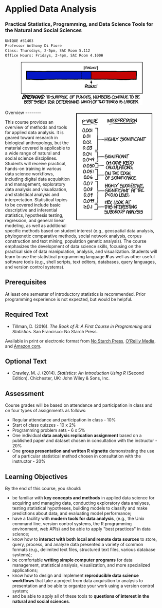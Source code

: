 Applied Data Analysis
================

### Practical Statistics, Programming, and Data Science Tools for the Natural and Social Sciences

    UNIQUE #31403
    Professor Anthony Di Fiore
    Class: Thursdays, 2-5pm, SAC Room 5.112
    Office Hours: Fridays, 2-4pm, SAC Room 4.100H

<p align="center">
<img src="img/math.png" style="width: 400px"/>
</p>
Overview
--------

<img src="img/p-values.png" style="width: 250px; padding-top: 10px; padding-left: 20px; padding-right: 20px; padding-bottom: 10px" align="right"/>

This course provides an overview of methods and tools for applied data analysis. It is geared toward research in biological anthropology, but the material covered is applicable to a wide range of natural and social science disciplines. Students will receive practical, hands-on training in various data science workflows, including digital data acquisition and management, exploratory data analysis and visualization, and statistical analysis and interpretation. Statistical topics to be covered include basic descriptive and inferential statistics, hypothesis testing, regression, and general linear modeling, as well as additional specific methods based on student interest (e.g., geospatial data analysis, phylogenetic comparative methods, social network analysis, corpus construction and text mining, population genetic analysis). The course emphasizes the development of data science skills, focusing on the practical side of data manipulation, analysis, and visualization. Students will learn to use the statistical programming language ***R*** as well as other useful software tools (e.g., shell scripts, text editors, databases, query languages, and version control systems).

Prerequisites
-------------

At least one semester of introductory statistics is recommended. Prior programming experience is not expected, but would be helpful.

Required Text
-------------

-   Tillman, D. (2016). *The Book of R: A First Course in Programming and Statistics.* San Francisco: No Starch Press.

Available in print or electronic format from [No Starch Press](https://www.nostarch.com/), [O'Reilly Media](http://www.oreilly.com/), and [Amazon.com](https://www.amazon.com/).

Optional Text
-------------

-   Crawley, M. J. (2014). *Statistics: An Introduction Using R* (Second Edition). Chichester, UK: John Wiley & Sons, Inc.

Assessment
----------

Course grades will be based on attendance and participation in class and on four types of assignments as follows:

-   Regular attendance and participation in class - 10%
-   Start of class quizzes - 10 x 2%
-   Programming problem sets - 6 x 5%
-   One individual **data analysis replication assignment** based on a published paper and dataset chosen in consultation with the instructor - 20%
-   One **group presentation and written R vignette** demonstrating the use of a particular statistical method chosen in consultation with the instructor - 20%

Learning Objectives
-------------------

By the end of this course, you should:

-   be familiar with **key concepts and methods** in applied data science for acquiring and managing data, conducting exploratory data analyses, testing statistical hypotheses, building models to classify and make predictions about data, and evaluating model performance;
-   have a facility with **modern tools for data analysis**, (e.g., the Unix command line, version control systems, the R programming environment, web APIs) and be able to apply "best practices" in data science;
-   know how to **interact with both local and remote data sources** to store, query, process, and analyze data presented a variety of common formats (e.g., delimited text files, structured text files, various database systems);
-   be comfortable **writing simple computer programs** for data management, statistical analysis, visualization, and more specialized applications;
-   know how to design and implement **reproducible data science workflows** that take a project from data acquisition to analysis to presentation and be able to organize your work using a version control system;
-   and be able to apply all of these tools to **questions of interest in the natural and social sciences**.
